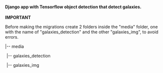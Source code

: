 <h4>Django app with Tensorflow object detection that detect galaxies.</h4>

<strong>IMPORTANT</strong>
<p>Before making the migrations create 2 folders inside the "media" folder, one with the name of "galaxies_detection" and the other "galaxies_img", to avoid errors.</p>


<p>|-- media</p>
<p style="padding-left:5px">|-- galaxies_detection</p>
<p style="padding-left:5px">|-- galaxies_img</p>

